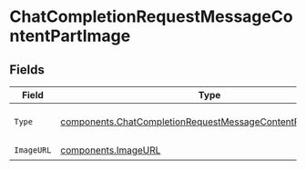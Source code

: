 # ChatCompletionRequestMessageContentPartImage


## Fields

| Field                                                                                                                                      | Type                                                                                                                                       | Required                                                                                                                                   | Description                                                                                                                                |
| ------------------------------------------------------------------------------------------------------------------------------------------ | ------------------------------------------------------------------------------------------------------------------------------------------ | ------------------------------------------------------------------------------------------------------------------------------------------ | ------------------------------------------------------------------------------------------------------------------------------------------ |
| `Type`                                                                                                                                     | [components.ChatCompletionRequestMessageContentPartImageType](../../models/components/chatcompletionrequestmessagecontentpartimagetype.md) | :heavy_check_mark:                                                                                                                         | The type of the content part.                                                                                                              |
| `ImageURL`                                                                                                                                 | [components.ImageURL](../../models/components/imageurl.md)                                                                                 | :heavy_check_mark:                                                                                                                         | N/A                                                                                                                                        |